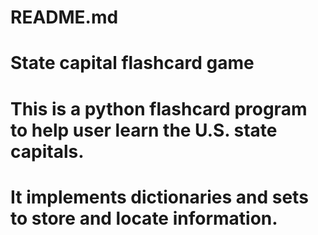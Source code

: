# README.md
# State capital flashcard game
# This is a python flashcard program to help user learn the U.S. state capitals.
# It implements dictionaries and sets to store and locate information.
 